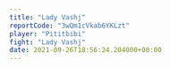 ```yaml
---
title: "Lady Vashj"
reportCode: "3wQm1cVkab6YKLzt"
player: "Pititbibi"
fight: "Lady Vashj"
date: 2021-09-26T18:56:24.204000+00:00
---
```

